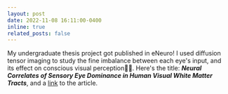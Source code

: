 ```yaml
---
layout: post
date: 2022-11-08 16:11:00-0400
inline: true
related_posts: false
---
```


My undergraduate thesis project got published in eNeuro! I used diffusion tensor imaging to study the fine imbalance between each eye's input, and its effect on conscious visual perception👀🧠. Here's the title: **_Neural Correlates of Sensory Eye Dominance in Human Visual White Matter Tracts_**, and a [link](https://www.eneuro.org/content/9/6/ENEURO.0232-22.2022.abstract) to the article.
